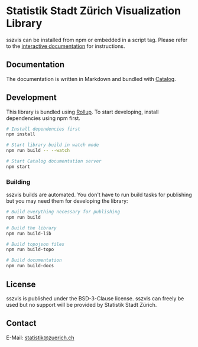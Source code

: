 # Statistik Stadt Zürich Visualization Library

sszvis can be installed from npm or embedded in a script tag. Please refer to the [interactive documentation](https://statistikstadtzuerich.github.io/sszvis/) for instructions.

## Documentation

The documentation is written in Markdown and bundled with [Catalog](https://www.catalog.style/).

## Development

This library is bundled using [Rollup](https://rollupjs.org/). To start developing, install dependencies using npm first.

```sh
# Install dependencies first
npm install

# Start library build in watch mode
npm run build -- --watch

# Start Catalog documentation server
npm start
```

### Building

sszvis builds are automated. You don't have to run build tasks for publishing but you may need them for developing the library:

```sh
# Build everything necessary for publishing
npm run build

# Build the library
npm run build-lib

# Build topojson files
npm run build-topo

# Build documentation
npm run build-docs
```

## License

sszvis is published under the BSD-3-Clause license. sszvis can freely be used but no support will be provided by Statistik Stadt Zürich.

## Contact

E-Mail: [statistik@zuerich.ch](mailto:statistik@zuerich.ch)

